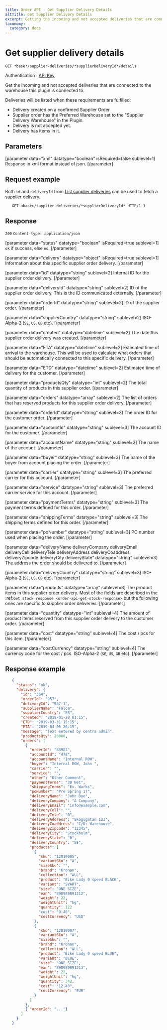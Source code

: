 ```yaml
---
title: Order API - Get Supplier Delivery Details
altTitle: Get Supplier Delivery Details
excerpt: Getting the incoming and not accepted deliveries that are connected to the warehouse this plugin is connected to.
taxonomy:
  category: docs
---
```


# Get supplier delivery details

```text
GET *base*/supplier-deliveries/*supplierDeliveryId*/details
```
Authentication : [API Key](/api-references/api-intro#authentication)

Get the incoming and not accepted deliveries that are connected to the warehouse this plugin is connected to.

Deliveries will be listed when these requirements are fulfilled:

* Delivery created on a confirmed Supplier Order.
* Supplier order has the Preferred Warehouse set to the "Supplier Delivery Warehouse" in the Plugin.
* Delivery is not accepted yet.
* Delivery has items in it.

## Parameters

[parameter data="xml" datatype="boolean" isRequired=false sublevel=1]
Response in xml format instead of json.
[/parameter]

## Request example

Both `id` and `deliveryId` from [List supplier deliveries](/api-references/order-api/api-reference/list-supplier-deliveries) can be used to fetch a supplier delivery.

```http
   GET <base>/supplier-deliveries/*supplierDeliveryId* HTTP/1.1
```

## Response

`200` `Content-type: application/json`


[parameter data="status" datatype="boolean" isRequired=true sublevel=1]
``ok`` if success, else ``no``.
[/parameter]

[parameter data="delivery" datatype="object" isRequired=true sublevel=1]
Information about this specific supplier order delivery.
[/parameter]

[parameter data="id" datatype="string" sublevel=2]
Internal ID for the supplier order delivery.
[/parameter]

[parameter data="deliveryId" datatype="string" sublevel=2]
ID of the supplier order delivery. This is the ID communicated externally.
[/parameter]

[parameter data="orderId" datatype="string" sublevel=2]
ID of the supplier order.
[/parameter]

[parameter data="supplierCountry" datatype="string" sublevel=2]
ISO-Alpha-2 (``SE``, ``US``, ``GB`` etc).
[/parameter]

[parameter data="created" datatype="datetime" sublevel=2]
The date this supplier order delivery was created.
[/parameter]

[parameter data="ETA" datatype="datetime" sublevel=2]
Estimated time of arrival to the warehouse. This will be used to calculate what orders that should be automatically connected to this specific delivery.
[/parameter]

[parameter data="ETD" datatype="datetime" sublevel=2]
Estimated time of delivery for the customer.
[/parameter]

[parameter data="productsQty" datatype="int" sublevel=2]
The total quantity of products in this supplier order.
[/parameter]

[parameter data="orders" datatype="array" sublevel=2]
The list of orders that has reserved products for this supplier order delivery.
[/parameter]

[parameter data="orderId" datatype="string" sublevel=3]
The order ID for the customer order.
[/parameter]

[parameter data="accountId" datatype="string" sublevel=3]
The account ID for the customer.
[/parameter]

[parameter data="accountName" datatype="string" sublevel=3]
The name of the account.
[/parameter]

[parameter data="buyer" datatype="string" sublevel=3]
The name of the buyer from account placing the order.
[/parameter]

[parameter data="carrier" datatype="string" sublevel=3]
The preferred carrier for this account.
[/parameter]

[parameter data="service" datatype="string" sublevel=3]
The preferred carrier service for this account.
[/parameter]

[parameter data="paymentTerms" datatype="string" sublevel=3]
The payment terms defined for this order.
[/parameter]

[parameter data="shippingTerms" datatype="string" sublevel=3]
The shipping terms defined for this order.
[/parameter]

[parameter data="poNumber" datatype="string" sublevel=3]
PO number used when placing the order.
[/parameter]

[parameter data="deliveryName deliveryCompany deliveryEmail deliveryCell deliveryTele deliveryAddress deliveryCoaddress deliveryZipcode deliveryCity deliveryState" datatype="string" sublevel=3]
The address the order should be delivered to.
[/parameter]

[parameter data="deliveryCountry" datatype="string" sublevel=3]
ISO-Alpha-2 (``SE``, ``US``, ``GB`` etc).
[/parameter]

[parameter data="products" datatype="array" sublevel=3]
The product items in this supplier order delivery. Most of the fields are described in the :ref:`Get stock response <order-api-get-stock-response>` but the following ones are specific to supplier order deliveries:
[/parameter]

[parameter data="quantity" datatype="int" sublevel=4]
The amount of product items reserved from this supplier order delivery to the customer order.
[/parameter]

[parameter data="cost" datatype="string" sublevel=4]
The cost / pcs for this item.
[/parameter]

[parameter data="costCurrency" datatype="string" sublevel=4]
The currency code for the cost / pcs. ISO-Alpha-2 (``SE``, ``US``, ``GB`` etc).
[/parameter]

## Response example

```json
   {
     "status": "ok",
     "delivery": {
       "id": "364",
       "orderId": "957",
       "deliveryId": "957-1",
       "supplierName": "Falca",
       "supplierCountry": "ES",
       "created": "2019-01-28 01:15",
       "ETD": "2019-03-31 15:15",
       "ETA": "2019-04-05 20:15",
       "message": "Text entered by centra admin",
       "productsQty": 20000,
       "orders": [
         {
           "orderId": "83982",
           "accountId": "478",
           "accountName": "Internal ROW",
           "buyer": "Internal ROW, John ",
           "carrier": "",
           "service": "",
           "other": "Other Comment",
           "paymentTerms": "30 Net",
           "shippingTerms": "Ex. Works",
           "poNumber": "Pre Spring 17",
           "deliveryName": "John Doe",
           "deliveryCompany": "A Company",
           "deliveryEmail": "info@example.com",
           "deliveryCell": "",
           "deliveryTele": "0",
           "deliveryAddress": "Skogsgatan 123",
           "deliveryCoaddress": "C/O: Warehouse",
           "deliveryZipcode": "12345",
           "deliveryCity": "Stockholm",
           "deliveryState": "0",
           "deliveryCountry": "SE",
           "products": [
             {
               "sku": "12019005",
               "variantSku": "A",
               "sizeSku": "",
               "brand": "Kronan",
               "collection": "ALL",
               "product": "Bike Lady 0 speed BLACK",
               "variant": "SVART",
               "size": "ONE SIZE",
               "ean": "898989891212",
               "weight": 22,
               "weightUnit": "kg",
               "quantity": 122
               "cost": "9.40",
               "costCurrency": "USD"
             },
             {
               "sku": "12019007",
               "variantSku": "A",
               "sizeSku": "",
               "brand": "Kronan",
               "collection": "ALL",
               "product": "Bike Lady 0 speed BLUE",
               "variant": "BLUE",
               "size": "ONE SIZE",
               "ean": "898989891213",
               "weight": 22,
               "weightUnit": "kg",
               "quantity": 342,
               "cost": "12.40",
               "costCurrency": "EUR"
             }
           ]
         },
         { "orderId": "..."}
       ]
     }
   }
```